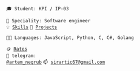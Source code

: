 <code>🎓 Student: KPI / IP-03</code>
<!-- <code><code>⚪ Community: Metarhia</code></code> -->
<code>👷 Speciality: Software engineer</code><br>
<code>💡 [Skills](SKILLS.md)</code>
<code>🧻 [Projects](PROJECTS.md)</code>
<!-- <code>📢 [Public talks: 0](TALKS.md)</code> -->
<!-- <code>👀 [Open-source contribution](CONTRIBUTION.md)</code><br> -->
<code>🧑‍💻 Languages: JavaScript, Python, C, C#, Golang</code>
<!-- <code>📦 Tech stack: node.js</code> -->
<code>🪙 [Rates](RATES.md)</code><br>
<code>💬 telegram: [@artem_negrub](https://t.me/artem_negrub)</code>
<code>📫 [sirartic67@gmail.com](mailto:sirartic67@gmail.com)</code>
